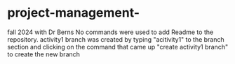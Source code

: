 # project-management-
fall 2024 with Dr Berns
No commands were used to add Readme to the repository. 
activity1 branch was created by typing "acitivity1" to the branch section and clicking on the command that came up "create activity1 branch" to create the new branch
